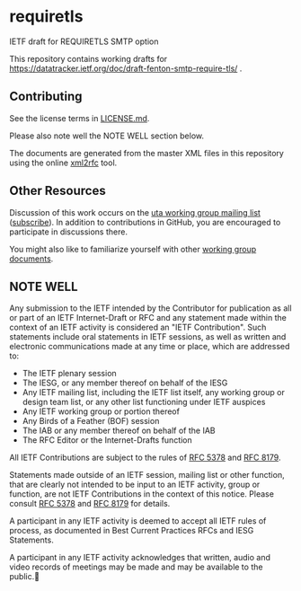 # requiretls

IETF draft for REQUIRETLS SMTP option

This repository contains working drafts for
https://datatracker.ietf.org/doc/draft-fenton-smtp-require-tls/ .

## Contributing

See the license terms in [LICENSE.md](LICENSE.md).

Please also note well the NOTE WELL section below.

The documents are generated from the master XML files in this
repository using the online [xml2rfc](https://xml2rfc.tools.ietf.org/) tool.

## Other Resources

Discussion of this work occurs on the
[uta working group mailing list](https://mailarchive.ietf.org/arch/browse/uta/)
([subscribe](https://www.ietf.org/mailman/listinfo/uta)).  In addition to
contributions in GitHub, you are encouraged to participate in discussions there.

You might also like to familiarize yourself with other
[working group documents](https://datatracker.ietf.org/wg/uta/documents/).

## NOTE WELL

Any submission to the IETF intended by the Contributor for publication as all or part of an IETF Internet-Draft or RFC and any statement made within the context of an IETF activity is considered an "IETF Contribution". Such statements include oral statements in IETF sessions, as well as written and electronic communications made at any time or place, which are addressed to:

* The IETF plenary session
* The IESG, or any member thereof on behalf of the IESG
* Any IETF mailing list, including the IETF list itself, any working group or design team list, or any other list functioning under IETF auspices
* Any IETF working group or portion thereof
* Any Birds of a Feather (BOF) session
* The IAB or any member thereof on behalf of the IAB
* The RFC Editor or the Internet-Drafts function

All IETF Contributions are subject to the rules of [RFC 5378](https://www.rfc-editor.org/info/rfc5378) and [RFC 8179](https://www.rfc-editor.org/info/rfc8179).

Statements made outside of an IETF session, mailing list or other function, that are clearly not intended to be input to an IETF activity, group or function, are not IETF Contributions in the context of this notice.  Please consult [RFC 5378](https://www.rfc-editor.org/info/rfc5378) and [RFC 8179](https://www.rfc-editor.org/info/rfc8179) for details.

A participant in any IETF activity is deemed to accept all IETF rules of process, as documented in Best Current Practices RFCs and IESG Statements.

A participant in any IETF activity acknowledges that written, audio and video records of meetings may be made and may be available to the public.